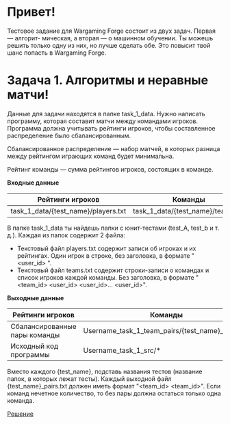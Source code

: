 # Привет!

Тестовое задание для Wargaming Forge состоит из двух задач. Первая — алгорит-
мическая, а вторая — о машинном обучении. Ты можешь решить только одну из них,
но лучше сделать обе. Это повысит твой шанс попасть в Wargaming Forge.

# Задача 1. Алгоритмы и неравные матчи!

Данные для задачи находятся в папке task_1_data. Нужно написать программу, которая составит матчи между командами игроков. Программа должна учитывать рейтинги игроков, чтобы составленное распределение было сбалансированным.

Сбалансированное распределение — набор матчей, в которых разница между рейтингом играющих команд будет минимальна.

Рейтинг команды — сумма рейтингов игроков, состоящих в команде.

**Входные данные**

|Рейтинги игроков|Команды|
|---|---|
|task_1_data/{test_name}/players.txt|task_1_data/{test_name}/teams.txt|

В папке task_1_data ты найдешь папки с юнит-тестами (test_A, test_b и т. д.). Каждая из папок содержит 2 файла:
- Текстовый файл players.txt содержит записи об игроках и их рейтингах. Один игрок в строке, без заголовка, в формате "<user_id> <rating>".
- Текстовый файл teams.txt содержит строки-записи о командах и список игроков каждой команды. Без заголовка, в формате "<team_id> <user_id> <user_id>... <user_id>".

**Выходные данные**

|Рейтинги игроков|Команды|
|---|---|
|Сбалансированные пары команды|Username_task_1_team_pairs/{test_name}_pairs.txt|
|Исходный код программы|Username_task_1_src/*|

Вместо каждого {test_name}, подставь названия тестов (название папок, в которых лежат тесты). Каждый выходной файл {test_name}_pairs.txt должен иметь формат
"<team_id> <team_id>". Если команд нечетное количество, то без пары должна остаться только одна команда.

[Решение](https://github.com/mxmaslin/Test-tasks/blob/master/descriptions/contests/Wargaming%20Forge%20Task/Username_task_1_src.py "Решение алгоритмического задания конкурса Wargaming Forge")
